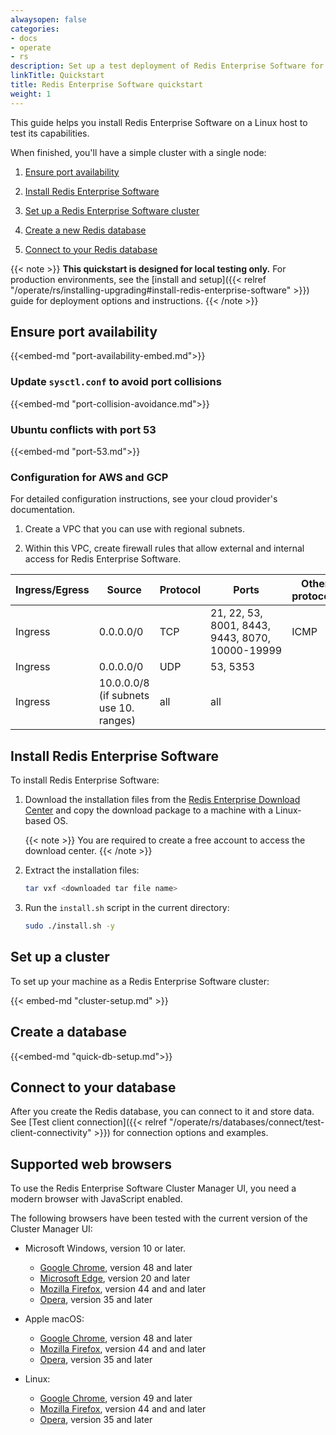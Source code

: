 ```yaml
---
alwaysopen: false
categories:
- docs
- operate
- rs
description: Set up a test deployment of Redis Enterprise Software for Linux.
linkTitle: Quickstart
title: Redis Enterprise Software quickstart
weight: 1
---
```

This guide helps you install Redis Enterprise Software on a Linux host to test its capabilities.

When finished, you'll have a simple cluster with a single node:

1. [Ensure port availability](#ensure-port-availability)

1. [Install Redis Enterprise Software](#install-redis-enterprise-software)

1. [Set up a Redis Enterprise Software cluster](#set-up-a-cluster)

1. [Create a new Redis database](#create-a-database)

1. [Connect to your Redis database](#connect-to-your-database)

{{< note >}}
**This quickstart is designed for local testing only.**
For production environments, see the [install and setup]({{< relref "/operate/rs/installing-upgrading#install-redis-enterprise-software" >}}) guide for deployment options and instructions.
{{< /note >}}

## Ensure port availability

{{<embed-md "port-availability-embed.md">}}

### Update `sysctl.conf` to avoid port collisions

{{<embed-md "port-collision-avoidance.md">}}

### Ubuntu conflicts with port 53

{{<embed-md "port-53.md">}}


### Configuration for AWS and GCP

For detailed configuration instructions, see your cloud provider's documentation.

1. Create a VPC that you can use with regional subnets.

1. Within this VPC, create firewall rules that allow external and internal access for Redis Enterprise Software.


| Ingress/Egress   | Source                                             | Protocol  | Ports                                    | Other protocols  |
|------------------|----------------------------------------------------|-----------|------------------------------------------|------------------|
| Ingress          | 0.0.0.0/0                                          | TCP       | 21, 22, 53, 8001, 8443, 9443, 8070, <nobr>10000-19999</nobr> | ICMP             |
| Ingress          | 0.0.0.0/0                                          | UDP       | 53, 5353                                  |                  |
| Ingress          | 10.0.0.0/8  (if subnets use 10. ranges) | all       | all                                      |                  | 


## Install Redis Enterprise Software

To install Redis Enterprise Software:

1. Download the installation files from the [Redis Enterprise Download Center](https://redis.com/redis-enterprise-software/download-center/software/)
and copy the download package to a machine with a Linux-based OS. 

    {{< note >}}
You are required to create a free account to access the download center.
    {{< /note >}}

1. Extract the installation files:

    ```sh
    tar vxf <downloaded tar file name>
    ```

1. Run the `install.sh` script in the current directory:

    ```sh
    sudo ./install.sh -y
    ```

## Set up a cluster

To set up your machine as a Redis Enterprise Software cluster:

{{< embed-md "cluster-setup.md" >}}

## Create a database

{{<embed-md "quick-db-setup.md">}}

## Connect to your database

After you create the Redis database, you can connect to it and store data.
See [Test client connection]({{< relref "/operate/rs/databases/connect/test-client-connectivity" >}}) for connection options and examples.

## Supported web browsers

To use the Redis Enterprise Software Cluster Manager UI, you need a modern browser with JavaScript enabled.

The following browsers have been tested with the current version of the Cluster Manager UI:

- Microsoft Windows, version 10 or later.
    - [Google Chrome](https://www.google.com/chrome/), version 48 and later
    - [Microsoft Edge](https://www.microsoft.com/edge), version 20 and later
    - [Mozilla Firefox](https://www.mozilla.org/firefox/), version 44 and and later
    - [Opera](https://www.opera.com/), version 35 and later

- Apple macOS:
    - [Google Chrome](https://www.google.com/chrome/), version 48 and later
    - [Mozilla Firefox](https://www.mozilla.org/firefox/), version 44 and and later
    - [Opera](https://www.opera.com/), version 35 and later

- Linux:
    - [Google Chrome](https://www.google.com/chrome/), version 49 and later
    - [Mozilla Firefox](https://www.mozilla.org/firefox/), version 44 and and later
    - [Opera](https://www.opera.com/), version 35 and later
